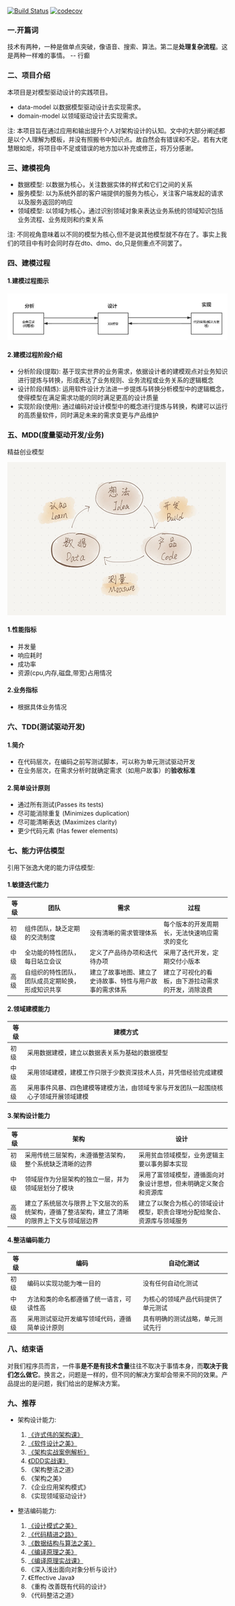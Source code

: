 [![Build Status](https://travis-ci.org/Jxin-Cai/mdd.svg?branch=master)](https://travis-ci.org/Jxin-Cai/mdd)
[![codecov](https://codecov.io/gh/Jxin-Cai/mdd/branch/master/graph/badge.svg)](https://codecov.io/gh/Jxin-Cai/mdd/)
### 一.开篇词
技术有两种，一种是做单点突破，像语音、搜索、算法。第二是**处理复杂流程**。这是两种一样难的事情。
-- 行癫
### 二、项目介绍
本项目是对模型驱动设计的实践项目。
* data-model   以数据模型驱动设计去实现需求。
* domain-model 以领域驱动设计去实现需求。

注: 本项目旨在通过应用和输出提升个人对架构设计的认知。文中的大部分阐述都是以个人理解为模板，并没有照搬书中知识点。故自然会有错误和不足。若有大佬慧眼如炬，将项目中不足或错误的地方加以补充或修正，将万分感谢。

### 三、建模视角

* 数据模型: 以数据为核心，关注数据实体的样式和它们之间的关系
* 服务模型: 以为系统外部的客户端提供的服务为核心，关注客户端发起的请求以及服务返回的响应
* 领域模型: 以领域为核心，通过识别领域对象来表达业务系统的领域知识包括业务流程、业务规则和约束关系

注: 不同视角意味着以不同的模型为核心,但不是说其他模型就不存在了。事实上我们的项目中有时会同时存在dto、dmo、do,只是侧重点不同罢了。

### 四、建模过程

#### 1.建模过程图示

![建模过程](https://raw.githubusercontent.com/Jxin-Cai/photo/master/mdd/data/modeling_process.png)

#### 2.建模过程阶段介绍

* 分析阶段(提取): 基于现实世界的业务需求，依据设计者的建模观点对业务知识进行提炼与转换，形成表达了业务规则、业务流程或业务关系的逻辑概念
* 设计阶段(精炼): 运用软件设计方法进一步提炼与转换分析模型中的逻辑概念，使得模型在满足需求功能的同时满足更高的设计质量
* 实现阶段(使用): 通过编码对设计模型中的概念进行提炼与转换，构建可以运行的高质量软件，同时满足未来的需求变更与产品维护


### 五、MDD(度量驱动开发/业务)

精益创业模型

<img src="https://raw.githubusercontent.com/Jxin-Cai/photo/master/mdd/data/lean_startup.jpg" height="350" width="500">

#### 1.性能指标
* 并发量
* 响应耗时
* 成功率
* 资源(cpu,内存,磁盘,带宽)占用情况
#### 2.业务指标
* 根据具体业务情况


### 六、TDD(测试驱动开发)
#### 1.简介
* 在代码层次，在编码之前写测试脚本，可以称为单元测试驱动开发
* 在业务层次，在需求分析时就确定需求（如用户故事）的**验收标准**

#### 2.简单设计原则
* 通过所有测试(Passes its tests)
* 尽可能消除重复 (Minimizes duplication)
* 尽可能清晰表达 (Maximizes clarity)
* 更少代码元素 (Has fewer elements)


### 七、能力评估模型

引用下张逸大佬的能力评估模型:

#### 1.敏捷迭代能力
| 等级 | 团队 | 需求 |过程|
| --- | --- | --- |--- |
| 初级 | 组件团队，缺乏定期的交流制度 | 没有清晰的需求管理体系 | 每个版本的开发周期长，无法快速响应需求的变化 |
| 中级 | 全功能的特性团队，每日站立会议 | 定义了产品待办项和迭代待办项 | 采用了迭代开发，定期交付小版本 |
| 高级 | 自组织的特性团队，团队成员定期轮换，形成知识共享 | 建立了故事地图、建立了史诗故事、特性与用户故事的需求体系 | 建立了可视化的看板，由下游拉动需求的开发，消除浪费 |
#### 2.领域建模能力
| 等级 | 建模方式 |
| --- | --- |
| 初级 | 采用数据建模，建立以数据表关系为基础的数据模型 |
| 中级 | 采用领域建模，建模工作只限于少数资深技术人员，并凭借经验完成建模  |
| 高级 | 采用事件风暴、四色建模等建模方法，由领域专家与开发团队一起围绕核心子领域开展领域建模 |
#### 3.架构设计能力
| 等级 | 架构 | 设计 |
| --- | --- | --- |
| 初级 | 采用传统三层架构，未遵循整洁架构，整个系统缺乏清晰的边界 | 采用贫血领域模型，业务逻辑主要以事务脚本实现 | 
| 中级 | 领域层作为分层架构的独立一层，并为领域层划分了模块 | 采用了富领域模型，遵循面向对象设计思想，但未明确定义聚合和资源库 |
| 高级 | 建立了系统层次与限界上下文层次的系统架构，遵循了整洁架构，建立了清晰的限界上下文与领域层边界 | 建立了以聚合为核心的领域设计模型，职责合理地分配给聚合、资源库与领域服务 |
#### 4.整洁编码能力
| 等级 | 编码 | 自动化测试 |
| --- | --- | --- |
| 初级 | 编码以实现功能为唯一目的 | 没有任何自动化测试 | 
| 中级 | 方法和类的命名都遵循了统一语言，可读性高 | 为核心的领域产品代码提供了单元测试 |
| 高级 | 采用测试驱动开发编写领域代码，遵循简单设计原则 | 具有明确的测试战略，单元测试先行 |

### 八、结束语
对我们程序员而言，一件事**是不是有技术含量**往往不取决于事情本身，而**取决于我们怎么做它**。换言之，问题是一样的，但不同的解决方案却会带来不同的效果。产品提出的是问题，我们给出的是解决方案。
### 九、推荐
* 架构设计能力: 
    1. [《许式伟的架构课》](https://time.geekbang.org/column/intro/166)
    2. [《软件设计之美》](https://time.geekbang.org/column/intro/313)
    3. [《架构实战案例解析》](https://time.geekbang.org/column/intro/281)
    4. [《DDD实战课》](https://time.geekbang.org/column/intro/238)
    5. 《架构整洁之道》
    6. 《架构之美》
    7. 《企业应用架构模式》
    8. 《实现领域驱动设计》
    
* 整洁编码能力: 
    1. [《设计模式之美》](https://time.geekbang.org/column/intro/250)
    2. [《代码精进之路》](https://time.geekbang.org/column/intro/129)
    3. [《数据结构与算法之美》](https://time.geekbang.org/column/intro/126)
    4. [《编译原理之美》](https://time.geekbang.org/column/intro/219)
    5. [《编译原理实战课》](https://time.geekbang.org/column/intro/314)
    6. 《深入浅出面向对象分析与设计》
    7. 《Effective Java》
    8. 《重构 改善既有代码的设计》
    9. 《代码整洁之道》